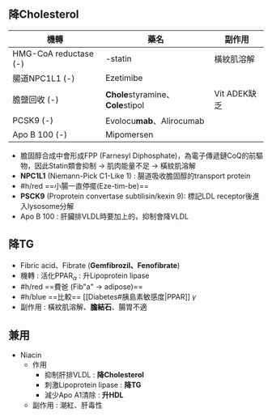 ## 降Cholesterol
| 機轉                  | 藥名                   | 副作用       |
|-----------------------|------------------------|--------------|
| HMG-CoA reductase (-) | -statin                 | 橫紋肌溶解   |
| 腸道NPC1L1 (-)        | Ezetimibe              |              |
| 膽鹽回收 (-)          | **Chole**styramine、**Cole**stipol| Vit ADEK缺乏 |
| PCSK9 (-)             | Evolocu**mab**、Alirocumab |              |
| Apo B 100 (-)          | Mipomersen             |              |

- 膽固醇合成中會形成FPP (Farnesyl Diphosphate)，為電子傳遞鏈CoQ的前驅物，因此Statin類會抑制 -> 肌肉能量不足 -> 橫紋肌溶解
- **NPC1L1** (Niemann-Pick C1-Like 1) : 腸道吸收膽固醇的transport protein
- #h/red ==小腸一直停擺(Eze-tim-be)==
- **PSCK9** (Proprotein convertase subtilisin/kexin 9): 標記LDL receptor後進入lysosome分解
- Apo B 100 : 肝臟排VLDL時要加上的，抑制會降VLDL
## 降TG
- Fibric acid、Fibrate (**Gemfibrozil、Fenofibrate**)
- 機轉 : 活化PPAR$_\alpha$ : 升Lipoprotein lipase
- #h/red ==費爸 (Fib"a" -> adipose)==
- #h/blue ==比較== [[Diabetes#胰島素敏感度|PPAR]] $\gamma$
- 副作用 : 橫紋肌溶解、**膽結石**、腸胃不適
## 兼用
- Niacin
	- 作用
		- 抑制肝排VLDL : **降Cholesterol**
		- 刺激Lipoprotein lipase : **降TG**
		- 減少Apo A1清除 : **升HDL**
	- 副作用 : 潮紅、肝毒性
